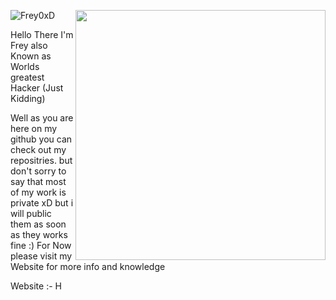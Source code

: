 ![Frey0xD](https://komarev.com/ghpvc/?username=fr3y&color=blue&style=flat-square&label=Profile+Views)
<img align = "right" src="https://github.com/Frey0xD/Frey0xD/blob/Images/ezgif-3-4a068b1256.gif" width="400">
<p> Hello There I'm Frey also Known as Worlds greatest Hacker (Just Kidding) </p> 
Well as you are here on my github you can check out my repositries.
but don't sorry to say that most of my work is private xD but i will
public them as soon as they works fine :) 
For Now please visit my Website for more info and knowledge 

Website :- H





